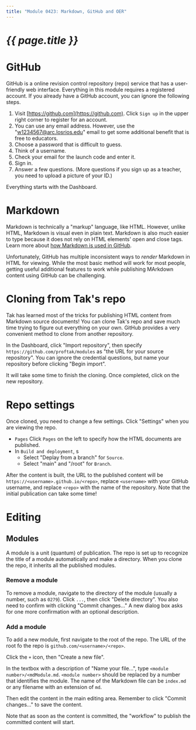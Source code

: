 ```yaml
---
title: "Module 0423: Markdown, GitHub and OER"
---
```


# _{{ page.title }}_

# GitHub

GitHub is a online revision control repository (repo) service that has a user-friendly web interface. Everything in this module requires a registered account. If you already have a GitHub account, you can ignore the following steps.

1. Visit [https://github.com](https://github.com). Click `Sign up` in the upper right corner to register for an account.
2. You can use any email address. However, use the "w1234567@arc.losrios.edu" email to get some additional benefit that is free to educators.
3. Choose a password that is difficult to guess.
4. Think of a username.
5. Check your email for the launch code and enter it.
6. Sign in.
7. Answer a few questions. (More questions if you sign up as a teacher, you need to upload a picture of your ID.)

Everything starts with the Dashboard.

# Markdown

Markdown is technically a "markup" language, like HTML. However, unlike HTML, Markdown is visual even in plain text. Markdown is also much easier to type because it does not rely on HTML elements' open and close tags. Learn more about [how Markdown is used in GitHub](https://docs.github.com/en/get-started/writing-on-github).

Unfortunately, GitHub has multiple inconsistent ways to *render* Markdown in HTML for viewing. While the most basic method will work for most people, getting useful additional features to work while publishing MArkdown content using GitHub can be challenging.

# Cloning from Tak's repo

Tak has learned most of the tricks for publishing HTML content from Markdown source documents! You can clone Tak's repo and save much time trying to figure out everything on your own. GitHub provides a very convenient method to clone from another repository. 

In the Dashboard, click "Import repository", then specify `https://github.com/proftak/modules` as "the URL for your source repository". You can ignore the credential questions, but name your repository before clicking "Begin import".

It will take some time to finish the cloning. Once completed, click on the new repository. 

# Repo settings

Once cloned, you need to change a few settings. Click "Settings" when you are viewing the repo.

* `Pages` Click `Pages` on the left to specify how the HTML documents are published.
* In `Build and deployment`, s
  * Select "Deplay from a branch" for `Source`.  
  * Select "main" and "/root" for `Branch`.
 
After the content is built, the URL to the published content will be `https://<username>.github.io/<repo>`, replace `<username>` with your GitHub username, and replace `<repo>` with the name of the repository. Note that the initial publication can take some time!

# Editing

## Modules

A module is a unit (quantum) of publication. The repo is set up to recognize the title of a module automatically and make a directory. When you clone the repo, it inherits all the published modules. 

### Remove a module

To remove a module, navigate to the directory of the module (usually a number, such as `0279`). Click `...`, then click "Delete directory". You also need to confirm with clicking "Commit changes..." A new dialog box asks for one more confirmation with an optional description.

### Add a module

To add a new module, first navigate to the root of the repo. The URL of the root fo the repo is `github.com/<username>/<repo>`.

Click the `+` icon, then "Create a new file".

In the textbox with a description of "Name your file...", type `<module number>/<mdModule.md`. `<module number>` should be replaced by a number that identifies the module. The name of the Markdown file can be `index.md` or any filename with an extension of `md`.

Then edit the content in the main editing area. Remember to click "Commit changes..." to save the content.

Note that as soon as the content is committed, the "workflow" to publish the committed content will start. 





